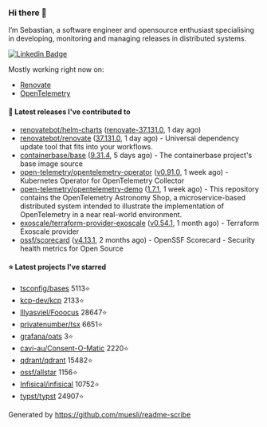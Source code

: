 ### Hi there 👋

I’m Sebastian, a software engineer and opensource enthusiast specialising in developing, monitoring and managing releases in distributed systems.

[![Linkedin Badge](https://img.shields.io/badge/-LinkedIn-blue?style=flat&logo=Linkedin&logoColor=white&link=https://www.linkedin.com/in/sebastian-poxhofer/)](https://www.linkedin.com/in/sebastian-poxhofer/)

Mostly working right now on:
- [Renovate](https://github.com/renovatebot/renovate)
- [OpenTelemetry](https://github.com/open-telemetry)



#### 🚀 Latest releases I've contributed to

- [renovatebot/helm-charts](https://github.com/renovatebot/helm-charts) ([renovate-37.131.0](https://github.com/renovatebot/helm-charts/releases/tag/renovate-37.131.0), 1 day ago)
- [renovatebot/renovate](https://github.com/renovatebot/renovate) ([37.131.0](https://github.com/renovatebot/renovate/releases/tag/37.131.0), 1 day ago) - Universal dependency update tool that fits into your workflows.
- [containerbase/base](https://github.com/containerbase/base) ([9.31.4](https://github.com/containerbase/base/releases/tag/9.31.4), 5 days ago) - The containerbase project&#39;s base image source
- [open-telemetry/opentelemetry-operator](https://github.com/open-telemetry/opentelemetry-operator) ([v0.91.0](https://github.com/open-telemetry/opentelemetry-operator/releases/tag/v0.91.0), 1 week ago) - Kubernetes Operator for OpenTelemetry Collector
- [open-telemetry/opentelemetry-demo](https://github.com/open-telemetry/opentelemetry-demo) ([1.7.1](https://github.com/open-telemetry/opentelemetry-demo/releases/tag/1.7.1), 1 week ago) - This repository contains the OpenTelemetry Astronomy Shop, a microservice-based distributed system intended to illustrate the implementation of OpenTelemetry in a near real-world environment.
- [exoscale/terraform-provider-exoscale](https://github.com/exoscale/terraform-provider-exoscale) ([v0.54.1](https://github.com/exoscale/terraform-provider-exoscale/releases/tag/v0.54.1), 1 month ago) - Terraform Exoscale provider
- [ossf/scorecard](https://github.com/ossf/scorecard) ([v4.13.1](https://github.com/ossf/scorecard/releases/tag/v4.13.1), 2 months ago) - OpenSSF Scorecard - Security health metrics for Open Source

#### ⭐ Latest projects I've starred

- [tsconfig/bases](https://github.com/tsconfig/bases) 5113⭐
- [kcp-dev/kcp](https://github.com/kcp-dev/kcp) 2133⭐
- [lllyasviel/Fooocus](https://github.com/lllyasviel/Fooocus) 28647⭐
- [privatenumber/tsx](https://github.com/privatenumber/tsx) 6651⭐
- [grafana/oats](https://github.com/grafana/oats) 3⭐
- [cavi-au/Consent-O-Matic](https://github.com/cavi-au/Consent-O-Matic) 2220⭐
- [qdrant/qdrant](https://github.com/qdrant/qdrant) 15482⭐
- [ossf/allstar](https://github.com/ossf/allstar) 1156⭐
- [Infisical/infisical](https://github.com/Infisical/infisical) 10752⭐
- [typst/typst](https://github.com/typst/typst) 24907⭐



Generated by https://github.com/muesli/readme-scribe
